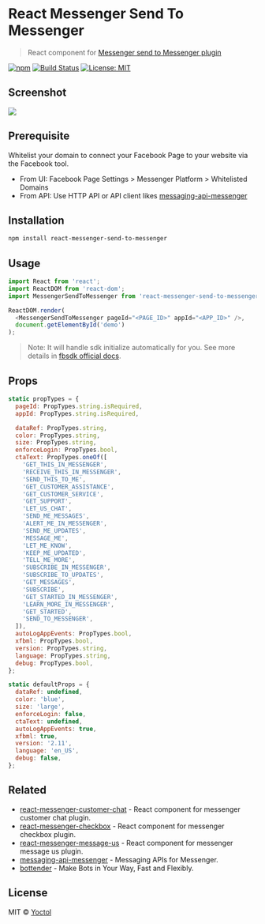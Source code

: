 # React Messenger Send To Messenger

> React component for [Messenger send to Messenger plugin](https://developers.facebook.com/docs/messenger-platform/discovery/send-to-messenger-plugin)

[![npm](https://img.shields.io/npm/v/react-messenger-send-to-messenger.svg?style=flat-square)](https://www.npmjs.com/package/react-messenger-send-to-messenger)
[![Build Status](https://travis-ci.org/Yoctol/react-messenger-send-to-messenger.svg?branch=master)](https://travis-ci.org/Yoctol/react-messenger-send-to-messenger)
[![License: MIT](https://img.shields.io/badge/License-MIT-blue.svg)](https://opensource.org/licenses/MIT)

## Screenshot

![](https://user-images.githubusercontent.com/3382565/37636810-164ec576-2c3f-11e8-9d7e-da29a83eaf57.png)

## Prerequisite

Whitelist your domain to connect your Facebook Page to your website via the
Facebook tool.

* From UI: Facebook Page Settings > Messenger Platform > Whitelisted Domains
* From API: Use HTTP API or API client likes
  [messaging-api-messenger](https://github.com/Yoctol/messaging-apis/tree/master/packages/messaging-api-messenger#setwhitelisteddomainsdomains)

## Installation

```sh
npm install react-messenger-send-to-messenger
```

## Usage

```js
import React from 'react';
import ReactDOM from 'react-dom';
import MessengerSendToMessenger from 'react-messenger-send-to-messenger';

ReactDOM.render(
  <MessengerSendToMessenger pageId="<PAGE_ID>" appId="<APP_ID>" />,
  document.getElementById('demo')
);
```

> Note: It will handle sdk initialize automatically for you. See more details in
> [fbsdk official docs](https://developers.facebook.com/docs/javascript/quickstart/).

## Props

```js
static propTypes = {
  pageId: PropTypes.string.isRequired,
  appId: PropTypes.string.isRequired,

  dataRef: PropTypes.string,
  color: PropTypes.string,
  size: PropTypes.string,
  enforceLogin: PropTypes.bool,
  ctaText: PropTypes.oneOf([
    'GET_THIS_IN_MESSENGER',
    'RECEIVE_THIS_IN_MESSENGER',
    'SEND_THIS_TO_ME',
    'GET_CUSTOMER_ASSISTANCE',
    'GET_CUSTOMER_SERVICE',
    'GET_SUPPORT',
    'LET_US_CHAT',
    'SEND_ME_MESSAGES',
    'ALERT_ME_IN_MESSENGER',
    'SEND_ME_UPDATES',
    'MESSAGE_ME',
    'LET_ME_KNOW',
    'KEEP_ME_UPDATED',
    'TELL_ME_MORE',
    'SUBSCRIBE_IN_MESSENGER',
    'SUBSCRIBE_TO_UPDATES',
    'GET_MESSAGES',
    'SUBSCRIBE',
    'GET_STARTED_IN_MESSENGER',
    'LEARN_MORE_IN_MESSENGER',
    'GET_STARTED',
    'SEND_TO_MESSENGER',
  ]),
  autoLogAppEvents: PropTypes.bool,
  xfbml: PropTypes.bool,
  version: PropTypes.string,
  language: PropTypes.string,
  debug: PropTypes.bool,
};

static defaultProps = {
  dataRef: undefined,
  color: 'blue',
  size: 'large',
  enforceLogin: false,
  ctaText: undefined,
  autoLogAppEvents: true,
  xfbml: true,
  version: '2.11',
  language: 'en_US',
  debug: false,
};
```

## Related

* [react-messenger-customer-chat](https://github.com/Yoctol/react-messenger-customer-chat) - React component for messenger customer chat plugin.
* [react-messenger-checkbox](https://github.com/Yoctol/react-messenger-checkbox) - React component for messenger checkbox plugin.
* [react-messenger-message-us](https://github.com/Yoctol/react-messenger-message-us) - React component for messenger message us plugin.
* [messaging-api-messenger](https://github.com/Yoctol/messaging-apis/tree/master/packages/messaging-api-messenger) - Messaging APIs for Messenger.
* [bottender](https://github.com/Yoctol/bottender) - Make Bots in Your Way, Fast and Flexibly.

## License

MIT © [Yoctol](https://github.com/Yoctol/react-messenger-send-to-messenger)
